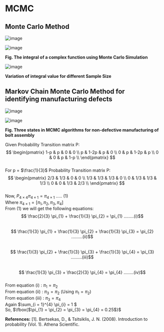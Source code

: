 # MCMC
## Monte Carlo Method

![image](https://github.com/deepanshuIITM/MCMC/assets/137225940/4a1436fe-db46-417f-b643-d5060a848099)

![image](https://github.com/deepanshuIITM/MCMC/assets/137225940/5282b414-56eb-4d37-a53f-829acb012734)

**Fig. The integral of a complex function using Monte Carlo Simulation**

![image](https://github.com/deepanshuIITM/MCMC/assets/137225940/0fc4d292-94f7-4292-a551-290e7920272e)

**Variation of integral value for different Sample Size**

## Markov Chain Monte Carlo Method for identifying manufacturing defects

![image](https://github.com/deepanshuIITM/MCMC/assets/137225940/fc5e78bc-6c08-44f2-9d25-83dc17456908)

![image](https://github.com/deepanshuIITM/MCMC/assets/137225940/fcc6af4a-dbce-44a2-815a-9c017c9eb4a0)

**Fig. Three states in MCMC algorithms for non-defective manufacturing of bolt assembly**

Given Probability Transition matrix P:
<br> $$
\begin{pmatrix}
1-p & p & 0 & 0 \\
p & 1-2p & p & 0 \\
0 & p & 1-2p & p \\
0 & 0 & p & 1-p \\
\end{pmatrix}
$$
<br> For p = $\frac{1}{3}$ Probability Transition matrix P:
<br>$$
\begin{pmatrix}
2/3 & 1/3 & 0 & 0 \\
1/3 & 1/3 & 1/3 & 0 \\
0 & 1/3 & 1/3 & 1/3 \\
0 & 0 & 1/3 & 2/3 \\
\end{pmatrix}
$$
<br> Now, $P_{4\times4} \pi_{4\times1} = \pi_{4\times1}$ ..... (1)
<br> Where $\pi_{4\times1} = [\pi_{1} , \pi_{2}, \pi_{3}, \pi_{4}]$
<br> From (1) we will get the following equations:
<br> $$ \frac{2}{3} \pi_{1} + \frac{1}{3} \pi_{2} = \pi_{1} ........(i)$$
<br> $$ \frac{1}{3} \pi_{1} + \frac{1}{3} \pi_{2} + \frac{1}{3} \pi_{3} = \pi_{2} .........(ii)$$
<br> $$ \frac{1}{3} \pi_{2} + \frac{1}{3} \pi_{3} + \frac{1}{3} \pi_{4} = \pi_{3} .........(iii)$$
<br> $$ \frac{1}{3} \pi_{3} + \frac{2}{3} \pi_{4} = \pi_{4} ........(iv)$$
<br> From equation (i) : $\pi_{1} = \pi_{2}$
<br> From equation (ii) : $\pi_{3} = \pi_{2}$  (Using  $\pi_{1} = \pi_{2}$)
<br> From equation (iii) : $\pi_{3} = \pi_{4}$ 
<br> Again $\sum_{i = 1}^{4} \pi_{i} = 1  $
<br> So, $\fbox{$\pi_{1} = \pi_{2} = \pi_{3} = \pi_{4} = 0.25$}$

**References:**
[1]. Bertsekas, D., & Tsitsiklis, J. N. (2008). Introduction to probability (Vol. 1). Athena Scientific.

